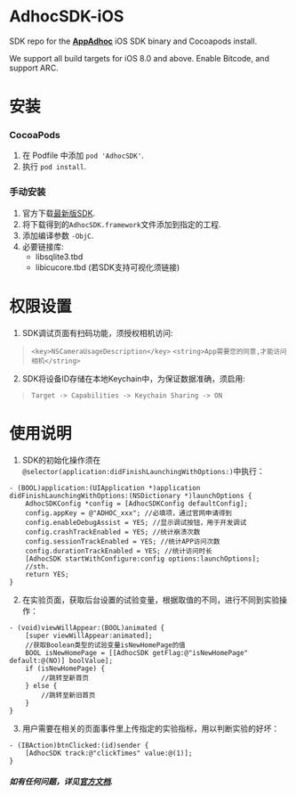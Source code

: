 # AdhocSDK-iOS
SDK repo for the [**AppAdhoc**](https://www.appadhoc.com) iOS SDK binary and Cocoapods install. 

We support all build targets for iOS 8.0 and above. Enable Bitcode, and support ARC.


# 安装
### CocoaPods
1. 在 Podfile 中添加 `pod 'AdhocSDK'`.
2. 执行 `pod install`.

### 手动安装
1. 官方下载[最新版SDK](http://doc.appadhoc.com/sdk/iosSDK.html).
2. 将下载得到的`AdhocSDK.framework`文件添加到指定的工程.
3. 添加编译参数 `-ObjC`.
4. 必要链接库:
   - libsqlite3.tbd
   - libicucore.tbd (若SDK支持可视化须链接)


# 权限设置
1. SDK调试页面有扫码功能，须授权相机访问:
> `<key>NSCameraUsageDescription</key>`
> `<string>App需要您的同意,才能访问相机</string>`

2. SDK将设备ID存储在本地Keychain中，为保证数据准确，须启用:
> `Target -> Capabilities -> Keychain Sharing -> ON`


# 使用说明
1. SDK的初始化操作须在 `@selector(application:didFinishLaunchingWithOptions:)`中执行：
>
```
- (BOOL)application:(UIApplication *)application didFinishLaunchingWithOptions:(NSDictionary *)launchOptions {
    AdhocSDKConfig *config = [AdhocSDKConfig defaultConfig];
    config.appKey = @"ADHOC_xxx"; //必填项，通过官网申请得到
    config.enableDebugAssist = YES; //显示调试按钮，用于开发调试
    config.crashTrackEnabled = YES; //统计崩溃次数
    config.sessionTrackEnabled = YES; //统计APP访问次数
    config.durationTrackEnabled = YES; //统计访问时长
    [AdhocSDK startWithConfigure:config options:launchOptions];
    //sth.
    return YES;
}
```

2. 在实验页面，获取后台设置的试验变量，根据取值的不同，进行不同到实验操作：
>
```
- (void)viewWillAppear:(BOOL)animated {
    [super viewWillAppear:animated];
    //获取Boolean类型的试验变量isNewHomePage的值
    BOOL isNewHomePage = [[AdhocSDK getFlag:@"isNewHomePage" default:@(NO)] boolValue];
    if (isNewHomePage) {
        //跳转至新首页
    } else {
        //跳转至新旧首页
    }
}
```

3. 用户需要在相关的页面事件里上传指定的实验指标，用以判断实验的好坏：
>
```
- (IBAction)btnClicked:(id)sender {
    [AdhocSDK track:@"clickTimes" value:@(1)];
}
```

##### 如有任何问题，详见[官方文档](http://doc.appadhoc.com/sdk/iosSDK.html).


